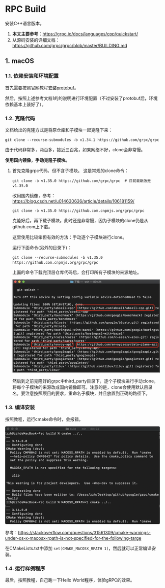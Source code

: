 # RPC Build

安装C++语言版本。

1. **本文主要参考**：<https://grpc.io/docs/languages/cpp/quickstart/>
2. 从源码安装的详细文档：<https://github.com/grpc/grpc/blob/master/BUILDING.md>

## 1. macOS

### 1.1. 依赖安装和环境配置

首先需要按照官网教程[安装protobuf](https://github.com/protocolbuffers/protobuf/blob/master/src/README.md)。

然后，按照上述参考文档1的的说明进行环境配置（不过安装了protobuf后，环境依赖基本上装好了）。

### 1.2. 克隆代码

文档给出的克隆方式是将原仓库和子模块一起克隆下来：

```shell
git clone --recurse-submodules -b v1.34.1 https://github.com/grpc/grpc
```

由于代码非常多，两百多，接近三百兆，如果网络不好，clone会非常慢。

**使用国内镜像，手动克隆子模块。**

1. 首先克隆grpc代码，但不含子模块。
    这是常规的clone命令：

    ```shell
    git clone -b v1.35.0 https://github.com/grpc/grpc  # 目前最新版是v1.35.0
    ```

    改用国内镜像，参考：<https://blog.csdn.net/u014630636/article/details/106181159/>

    ```shell
    git clone -b v1.35.0 https://github.com.cnpmjs.org/grpc/grpc
    ```

    克隆好后，再下载子模块，此时还是非常慢，因为子模块的clone仍是从github.com上下载。

    这里使用比较笨但有效的方法：手动逐个子模块进行clone。

    运行下面命令(另外的目录下)：

    ```shell
    git clone --recurse-submodules -b v1.35.0 https://github.com.cnpmjs.org/grpc/grpc
    ```

    上面的命令下载完顶层仓库代码后，会打印所有子模块的来源地址。

    ![](images/markdown-2021-01-25-10-43-03.png)

    然后到之前克隆好的grpc中third_party目录下，逐个子模块进行手动clone，将每个子模块的来源改成国内镜像即可。注意的是，clone会使用默认目录名，要注意按照项目的要求，重命名子模块，并且放置到正确的路径下。

### 1.3. 编译安装

按照教程，运行cmake命令时，会报错。

![](images/markdown-2021-01-25-10-48-03.png)

参考：<https://stackoverflow.com/questions/31561309/cmake-warnings-under-os-x-macosx-rpath-is-not-specified-for-the-following-targe>

在CMakeLists.txt中添加 `set(CMAKE_MACOSX_RPATH 1)`，然后就可以正常编译安装。

### 1.4. 运行样例程序

最后，按照教程，自己跑一下Hello World程序，体验gRPC的效果。
